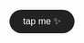 <!DOCTYPE html>
<html lang="en">
<head>
  <meta charset="UTF-8">
  <meta name="viewport" content="width=device-width, initial-scale=1.0">
  <title>Anniversary Slide</title>
  <style>
    * {
      margin: 0;
      padding: 0;
      box-sizing: border-box;
    }

    body, html {
      width: 100%;
      height: 100%;
      font-family: 'Poppins', sans-serif;
      overflow: hidden;
    }

    .slide {
      position: absolute;
      top: 0;
      left: 0;
      width: 100%;
      height: 100%;
      background-size: cover;
      background-position: center;
      display: flex;
      justify-content: center;
      align-items: center;
      transition: opacity 1s ease-in-out;
    }

    /* Slide pertama */
    #slide1 {
      background-image: url('poto 1.jpeg'); /* foto annisa */
      opacity: 1;
      z-index: 2;
    }

    /* Slide kedua */
    #slide2 {
      background-image: url('Kertas.jpg.jpg'); /* foto kertas */
      opacity: 0;
      z-index: 1;
      padding: 30px;
      text-align: center;
      color: #333;
      overflow-y: auto;
    }

    .text-box {
      background: transparent;        /* hilangkan background putih */
      border-radius: 15px;           /* tetap tepi bulat */
      padding: 25px;
      max-width: 90%;
      font-size: 1rem;
      line-height: 1.7;
      margin: 20px auto;
      white-space: pre-line;         /* biar enter di text kebaca */
      text-align: left;
      color: #222;                   /* tulisan tetap kelihatan */
      text-shadow: 1px 1px 3px rgba(0,0,0,0.3); /* biar terbaca di atas background */
    }

    .text-box h2 {
      text-align: center;
      font-size: 1.3rem;
      font-weight: bold;
      margin-bottom: 15px;
      color: #222;
      text-shadow: 1px 1px 3px rgba(0,0,0,0.3); /* konsisten dengan teks */
    }

    button {
      padding: 12px 24px;
      background: #222;
      color: white;
      border: none;
      border-radius: 50px;
      font-size: 1rem;
      cursor: pointer;
      transition: transform 0.2s ease, background 0.3s ease;
      position: relative;
      overflow: hidden;
      text-transform: lowercase;
    }

    button:hover {
      background: #444;
      transform: scale(1.1);
    }

    /* Efek bintang aesthetic */
    button::after {
      content: '✨';
      position: absolute;
      top: 50%;
      left: 50%;
      transform: translate(-50%, -50%) scale(0);
      opacity: 0;
      transition: transform 0.3s ease, opacity 0.3s ease;
    }

    button:active::after {
      transform: translate(-50%, -50%) scale(1.5);
      opacity: 1;
    }
  </style>
</head>
<body>
  <!-- Slide Pertama -->
  <div id="slide1" class="slide">
    <button onclick="nextSlide()">tap me ✨</button>
  </div>

  <!-- Slide Kedua -->
  <div id="slide2" class="slide">
    <div class="text-box">
      <h2>Our First Chapter</h2>
      <div id="typewriter"></div>
    </div>
  </div>

  <script>
    const text = `cerita kita dari awal ketemu tuh bener-bener kayak roller coaster — full of colors, ups and downs, tapi selalu worth it. kadang kita ketawa sampe sakit perut, kadang ada drama kecil, tapi semua itu bikin kita makin kuat dan makin ngerti satu sama lain. honestly, i feel so lucky spending this year with you, karena kamu bukan cuma pacar pertama aku, tapi juga my first love — the one who taught me what love really feels like.

we both tried, we both cared. even when we stumbled at the end, it doesn’t mean our story is done. one year with you, annisa puji wulandari, showed me that love isn’t about being perfect, but about choosing each other again and again. kita pernah janji buat jalan bareng, and i still believe in that. no matter how hard it gets, aku bakal selalu pilih kamu, over and over, in every lifetime.

this one year feels like a book full of stories — some pages messy, some beautiful, tapi setiap halaman milik kita. dari jokes receh sampai obrolan dalem, semuanya priceless. being with you makes me realize, love isn’t only about big moments, tapi juga hari-hari biasa yang jadi special just because you’re there.

and you know what? kamu itu literally the prettiest plot twist in my life. like, how did i get so lucky to have you as my first love? kalau ini baru chapter pertama, i can’t wait to see the rest of our story — with you always by my side.

p.s: jangan geer dulu sih, tapi kayanya semesta emang pengen kita bikin season 2 bareng 😏

— fathi`;

    let i = 0;
    const speed = 60; // kecepatan ketikan (ms)

    function typeWriter() {
      if (i < text.length) {
        document.getElementById("typewriter").innerHTML += text.charAt(i);
        i++;
        setTimeout(typeWriter, speed);
      }
    }

    function nextSlide() {
      document.getElementById("slide1").style.opacity = 0;
      document.getElementById("slide2").style.opacity = 1;
      setTimeout(typeWriter, 1000); // mulai ketik setelah 1 detik
    }
  </script>
</body>
</html>
